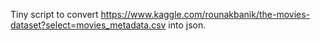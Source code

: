 
Tiny script to convert https://www.kaggle.com/rounakbanik/the-movies-dataset?select=movies_metadata.csv
into json.